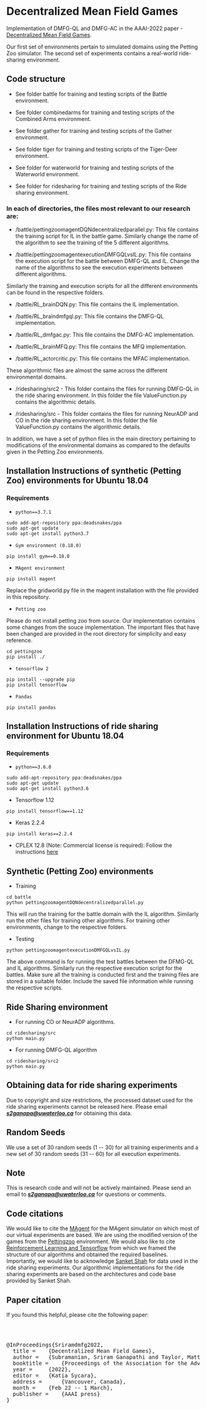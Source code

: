 # Decentralized Mean Field Games 

Implementation of DMFG-QL and DMFG-AC in the AAAI-2022 paper - [Decentralized Mean Field Games](https://arxiv.org/pdf/2112.09099.pdf). 


Our first set of environments pertain to simulated domains using the Petting Zoo simulator. The second set of experiments contains a real-world ride-sharing environment. 

 
 
## Code structure

- See folder battle for training and testing scripts of the Battle environment. 

- See folder combinedarms for training and testing scripts of the Combined Arms environment. 

- See folder gather for training and testing scripts of the Gather environment. 

- See folder tiger for training and testing scripts of the Tiger-Deer environment. 

- See folder for waterworld for training and testing scripts of the Waterworld environment. 

- See folder for ridesharing for training and testing scripts of the Ride sharing environment. 


### In each of directories, the files most relevant to our research are:

- /battle/pettingzoomagentDQNdecentralizedparallel.py: This file contains the training script for IL in the battle game. Similarly change the name of the algorithm to see the training of the 5 different algorithms.

 
- /battle/pettingzoomagentexecutionDMFGQLvsIL.py: This file contains the execution script for the battle between DMFG-QL and IL. Change the name of the algorithms to see the execution experiments between different algorithms. 

Similarly the training and execution scripts for all the different environments can be found in the respective folders. 


- /battle/RL_brainDQN.py: This file contains the IL implementation. 

- /battle/RL_braindmfgql.py: This file contains the DMFG-QL implementation.

- /battle/RL_dmfgac.py: This file contains the DMFG-AC implementation.

- /battle/RL_brainMFQ.py: This file contains the MFQ implementation.

- /battle/RL_actorcritic.py: This file contains the MFAC implementation.


These algorithmic files are almost the same across the different environmental domains. 



- /ridesharing/src2 - This folder contains the files for running DMFG-QL in the ride sharing environment. In this folder the file ValueFunction.py contains the algorithmic details. 

- /ridesharing/src - This folder contains the files for running NeurADP and CO in the ride sharing environment. In this folder the file ValueFunction.py contains the algorithmic details.

In addition, we have a set of python files in the main directory pertaining to modifications of the environmental domains as compared to the defaults given in the Petting Zoo environments. 


## Installation Instructions of synthetic (Petting Zoo) environments for Ubuntu 18.04


### Requirements


- `python==3.7.1`

```shell
sudo add-apt-repository ppa:deadsnakes/ppa
sudo apt-get update
sudo apt-get install python3.7
```



- `Gym environment (0.18.0)`

```shell
pip install gym==0.18.0
```

- `MAgent environment`

```shell
pip install magent
```

Replace the gridworld.py file in the magent installation with the file provided in this repository. 


- `Petting zoo`

Please do not install petting zoo from source. Our implementation contains some changes from the souce implementation. The important files that have been changed are provided in the root directory for simplicity and easy reference. 


```shell
cd pettingzoo
pip install ./ 
```




- `tensorflow 2`

```shell
pip install --upgrade pip
pip install tensorflow
``` 

- `Pandas`

```shell
pip install pandas 
``` 

## Installation Instructions of ride sharing environment for Ubuntu 18.04


### Requirements


- `python==3.6.0`

```shell
sudo add-apt-repository ppa:deadsnakes/ppa
sudo apt-get update
sudo apt-get install python3.6
```



- Tensorflow 1.12

```shell
pip install tensorflow==1.12
```

- Keras 2.2.4

```shell
pip install keras==2.2.4
```

- CPLEX 12.8 (Note: Commercial license is required): Follow the instructions [here](https://www.ibm.com/docs/pl/icos/20.1.0?topic=cplex-setting-up-gnulinuxmacos)  



## Synthetic (Petting Zoo) environments

- Training

```shell
cd battle
python pettingzoomagentDQNdecentralizedparallel.py 
```

This will run the training for the battle domain with the IL algorithm. Similarly run the other files for training other algorithms. For training other environments, change to the respective folders. 

- Testing

```shell
python pettingzoomagentexecutionDMFGQLvsIL.py      
```

The above command is for running the test battles between the DFMG-QL and IL algorithms. Similarly run the respective execution script for the battles. Make sure all the training is conducted first and the training files are stored in a suitable folder. Include the saved file information while running the respective scripts. 

## Ride Sharing environment 

- For running CO or NeurADP algorithms. 

```shell
cd ridesharing/src
python main.py 
```

- For running DMFG-QL algorithm 

```shell
cd ridesharing/src2
python main.py 
```

## Obtaining data for ride sharing experiments 

Due to copyright and size restrictions, the processed dataset used for the ride sharing experiments cannot be released here. Please email ***s2ganapa@uwaterloo.ca*** for obtaining this data. 


## Random Seeds

We use a set of 30 random seeds (1 -- 30) for all training experiments and a new set of 30 random seeds (31 -- 60) for all execution experiments. 


## Note

This is research code and will not be actively maintained. Please send an email to ***s2ganapa@uwaterloo.ca*** for questions or comments. 


## Code citations 

We would like to cite the [MAgent](https://github.com/geek-ai/MAgent) for the MAgent simulator on which most of our virtual experiments are based. We are using the modified version of the games from the [Pettingzoo](https://www.pettingzoo.ml/#) environment. We would also like to cite [Reinforcement Learning and Tensorflow](https://github.com/MorvanZhou/Reinforcement-learning-with-tensorflow) from which we framed the structure of our algorithms and obtained the required baselines. Importantly, we would like to acknowledge [Sanket Shah](https://github.com/sanketkshah/NeurADP-for-Ride-Pooling) for data used in the ride sharing experiments. Our algorithmic implementations for the ride sharing experiments are based on the architectures and code base provided by Sanket Shah.   



## Paper citation

If you found this helpful, please cite the following paper:

<pre>



@InProceedings{Sriramdmfg2022,
  title = 	 {Decentralized Mean Field Games},
  author = 	 {Subramanian, Sriram Ganapathi and Taylor, Matthew E. and Crowley, Mark and Poupart, Pascal} 
  booktitle = 	 {Proceedings of the Association for the Advancement of Artificial Intelligence (AAAI-2022)},
  year = 	 {2022},
  editor = 	 {Katia Sycara},
  address = 	 {Vancouver, Canada},
  month = 	 {Feb 22 -- 1 March},
  publisher = 	 {AAAI press}
}
</pre>



